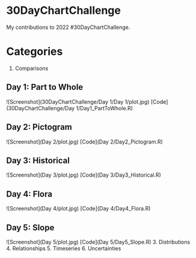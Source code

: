 # 30DayChartChallenge
My contributions to 2022 #30DayChartChallenge.

# Categories
  1. Comparisons
  ## Day 1: Part to Whole
  ![Screenshot](30DayChartChallenge/Day 1/Day 1/plot.jpg)
  [Code](30DayChartChallenge/Day 1/Day1_PartToWhole.R)
  ## Day 2: Pictogram
  ![Screenshot](Day 2/plot.jpg)
  [Code](Day 2/Day2_Pictogram.R)
  ## Day 3: Historical
  ![Screenshot](Day 3/plot.jpg)
  [Code](Day 3/Day3_Historical.R)
  ## Day 4: Flora
  ![Screenshot](Day 4/plot.jpg)
  [Code](Day 4/Day4_Flora.R)
  ## Day 5: Slope
  ![Screenshot](Day 5/plot.jpg)
  [Code](Day 5/Day5_Slope.R)
  3. Distributions
  4. Relationships
  5. Timeseries
  6. Uncertainties
